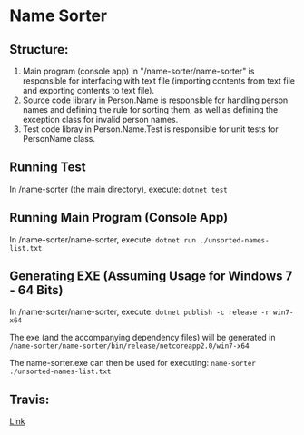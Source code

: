 # Name Sorter

## Structure:

1. Main program (console app) in "/name-sorter/name-sorter" is responsible for interfacing with text file (importing contents from text file and exporting contents to text file).
2. Source code library in Person.Name is responsible for handling person names and defining the rule for sorting them, as well as defining the exception class for invalid person names.
3. Test code libray in Person.Name.Test is responsible for unit tests for PersonName class.

## Running Test

In /name-sorter (the main directory), execute: `dotnet test`

## Running Main Program (Console App)

In /name-sorter/name-sorter, execute: `dotnet run ./unsorted-names-list.txt`

## Generating EXE (Assuming Usage for Windows 7 - 64 Bits)

In /name-sorter/name-sorter, execute: `dotnet publish -c release -r win7-x64`

The exe (and the accompanying dependency files) will be generated in `/name-sorter/name-sorter/bin/release/netcoreapp2.0/win7-x64`

The name-sorter.exe can then be used for executing: `name-sorter ./unsorted-names-list.txt`

## Travis:

[Link](https://travis-ci.org/peter-aryanto/name-sorter)
